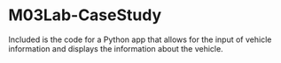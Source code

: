 # M03Lab-CaseStudy


Included is the code for a Python app that allows for the input of vehicle information
and displays the information about the vehicle.
